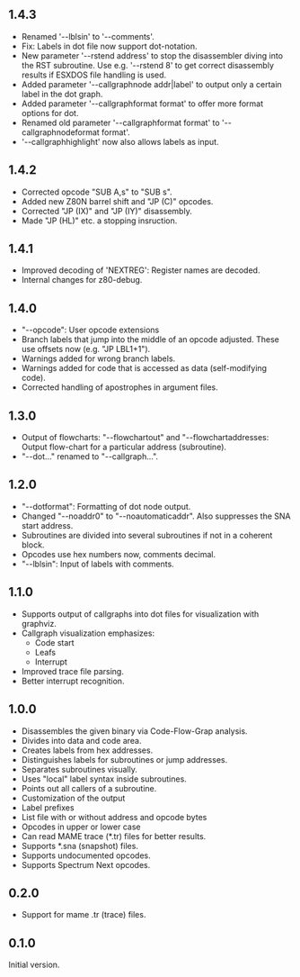 ## 1.4.3
- Renamed '--lblsin' to '--comments'.
- Fix: Labels in dot file now support dot-notation.
- New parameter '--rstend address' to stop the disassembler diving into the RST subroutine. Use e.g. '--rstend 8' to get correct disassembly results if ESXDOS file handling is used.
- Added parameter '--callgraphnode addr|label' to output only a certain label in the dot graph.
- Added parameter '--callgraphformat format' to offer more format options for dot.
- Renamed old parameter '--callgraphformat format' to '--callgraphnodeformat format'.
- '--callgraphhighlight' now also allows labels as input.

## 1.4.2
- Corrected opcode "SUB A,s" to "SUB s".
- Added new Z80N barrel shift and "JP (C)" opcodes.
- Corrected "JP (IX)" and "JP (IY)" disassembly.
- Made "JP (HL)" etc. a stopping insruction.


## 1.4.1
- Improved decoding of 'NEXTREG': Register names are decoded.
- Internal changes for z80-debug.


## 1.4.0
- "--opcode": User opcode extensions
- Branch labels that jump into the middle of an opcode adjusted. These use offsets now (e.g. "JP LBL1+1").
- Warnings added for wrong branch labels.
- Warnings added for code that is accessed as data (self-modifying code).
- Corrected handling of apostrophes in argument files.


## 1.3.0
- Output of flowcharts:
  "--flowchartout" and "--flowchartaddresses: Output flow-chart for a particular address (subroutine).
- "--dot..." renamed to "--callgraph...".


## 1.2.0
- "--dotformat": Formatting of dot node output.
- Changed "--noaddr0" to "--noautomaticaddr". Also suppresses the SNA start address.
- Subroutines are divided into several subroutines if not in a coherent block.
- Opcodes use hex numbers now, comments decimal.
- "--lblsin": Input of labels with comments.


## 1.1.0
- Supports output of callgraphs into dot files for visualization with graphviz.
- Callgraph visualization emphasizes:
  - Code start
  - Leafs
  - Interrupt
- Improved trace file parsing.
- Better interrupt recognition.


## 1.0.0
- Disassembles the given binary via Code-Flow-Grap analysis.
- Divides into data and code area.
- Creates labels from hex addresses.
- Distinguishes labels for subroutines or jump addresses.
- Separates subroutines visually.
- Uses "local" label syntax inside subroutines.
- Points out all callers of a subroutine.
- Customization of the output
- Label prefixes
- List file with or without address and opcode bytes
- Opcodes in upper or lower case
- Can read MAME trace (*.tr) files for better results.
- Supports *.sna (snapshot) files.
- Supports undocumented opcodes.
- Supports Spectrum Next opcodes.


## 0.2.0
- Support for mame .tr (trace) files.

## 0.1.0
Initial version.
